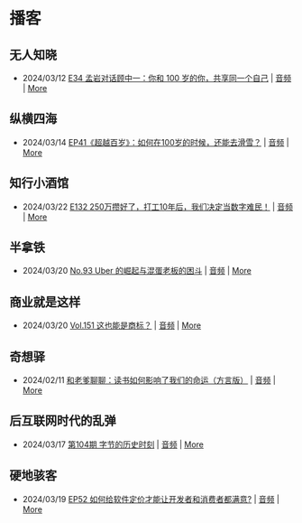 # 播客

## 无人知晓
- 2024/03/12 [E34 孟岩对话顾中一：你和 100 岁的你，共享同一个自己](https://www.xiaoyuzhoufm.com/episode/65effcb5421188fe6adc9f41) | [音频](https://dts-api.xiaoyuzhoufm.com/track/611719d3cb0b82e1df0ad29e/65effcb5421188fe6adc9f41/media.xyzcdn.net/lmrDHW9ykqTLnzJhhyFDBFdUQ27Z.m4a) | [More](channels/%E6%97%A0%E4%BA%BA%E7%9F%A5%E6%99%93.md)

## 纵横四海
- 2024/03/14 [EP41《超越百岁》：如何在100岁的时候，还能去滑雪？](https://www.ximalaya.com/sound/714108095) | [音频](https://audio.xmcdn.com/storages/99b1-audiofreehighqps/0C/1E/GKwRIasJyJLLCM1d6gK3cBCP.m4a) | [More](channels/%E7%BA%B5%E6%A8%AA%E5%9B%9B%E6%B5%B7.md)

## 知行小酒馆
- 2024/03/22 [E132 250万攒好了，打工10年后，我们决定当数字难民！](https://www.xiaoyuzhoufm.com/episode/65fd2cba2d9eae5d0a5d21d0) | [音频](https://dts-api.xiaoyuzhoufm.com/track/6013f9f58e2f7ee375cf4216/65fd2cba2d9eae5d0a5d21d0/media.xyzcdn.net/lr6igc6XLwdguoVtmljtVdsVdQzI.m4a) | [More](channels/%E7%9F%A5%E8%A1%8C%E5%B0%8F%E9%85%92%E9%A6%86.md)

## 半拿铁
- 2024/03/20 [No.93 Uber 的崛起与混蛋老板的困斗](https://www.ximalaya.com/sound/715963846) | [音频](https://dl.wavpub.com/item/227_31598304_0507.m4a) | [More](channels/%E5%8D%8A%E6%8B%BF%E9%93%81.md)

## 商业就是这样
- 2024/03/20 [Vol.151 这也能是商标？](https://www.ximalaya.com/sound/716102593) | [音频](https://audio.xmcdn.com/storages/9c91-audiofreehighqps/A7/7F/GKwRIW4J0L9fANk52wK6nx6--aacv2-48K.m4a) | [More](channels/%E5%95%86%E4%B8%9A%E5%B0%B1%E6%98%AF%E8%BF%99%E6%A0%B7.md)

## 奇想驿
- 2024/02/11 [和老爹聊聊：读书如何影响了我们的命运（方言版）](https://www.xiaoyuzhoufm.com/episode/65c839a90bef6c2074d27174) | [音频](https://dts-api.xiaoyuzhoufm.com/track/6034daea97755b8fc9c66480/65c839a90bef6c2074d27174/media.xyzcdn.net/ljFv7ZFgmiyNZuNiYLWTh8I-KQ6F.m4a) | [More](channels/%E5%A5%87%E6%83%B3%E9%A9%BF.md)

## 后互联网时代的乱弹
- 2024/03/17 [第104期 字节的历史时刻](https://hosting.wavpub.cn/pie/ep104/) | [音频](https://tk.wavpub.com/WPDL_DZGEtUuYgtYmuJWqXgpfuaDdUANWwmxureCAbdMhXsgxkQkavyKKBLqEEG-65.mp3) | [More](channels/%E5%90%8E%E4%BA%92%E8%81%94%E7%BD%91%E6%97%B6%E4%BB%A3%E7%9A%84%E4%B9%B1%E5%BC%B9.md)

## 硬地骇客
- 2024/03/19 [EP52 如何给软件定价才能让开发者和消费者都满意?](https://www.xiaoyuzhoufm.com/episode/65f9a00a696bd9a8792a2166) | [音频](https://dts-api.xiaoyuzhoufm.com/track/640ee2438be5d40013fe4a87/65f9a00a696bd9a8792a2166/media.xyzcdn.net/lu1ree5pU2saT_OOq5ZueJlwct_e.m4a) | [More](channels/%E7%A1%AC%E5%9C%B0%E9%AA%87%E5%AE%A2.md)


